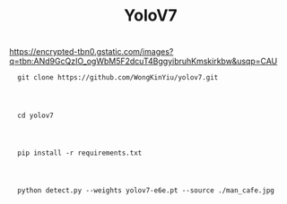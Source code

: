 <h1 align="center">
YoloV7
</h1>

#

https://encrypted-tbn0.gstatic.com/images?q=tbn:ANd9GcQzIO_ogWbM5F2dcuT4BggyibruhKmskirkbw&usqp=CAU
``` 
  git clone https://github.com/WongKinYiu/yolov7.git
  
```
#

```
  cd yolov7
  
```
#

```
  pip install -r requirements.txt
  
```
#

```
  python detect.py --weights yolov7-e6e.pt --source ./man_cafe.jpg
  
```
